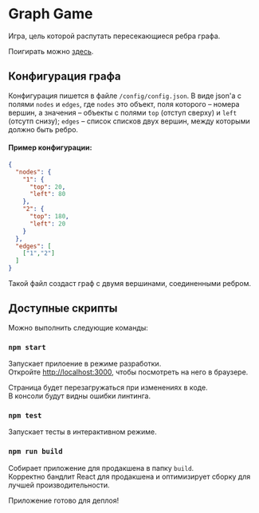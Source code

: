 # Graph Game
Игра, цель которой распутать пересекающиеся ребра графа.

Поигирать можно [здесь](https://hiba9201-graph-game.herokuapp.com/).

## Конфигурация графа

Конфигурация пишется в файле `/config/config.json`. В виде json'а с полями `nodes` и `edges`, где 
`nodes` это объект, поля которого – номера вершин, а значения – объекты с полями `top` (отступ сверху) и 
`left` (отсутп снизу); `edges` – список списков двух вершин, между которыми должно быть ребро.

#### Пример конфигурации:
```json
{
  "nodes": {
    "1": {
      "top": 20,
      "left": 80
    },
    "2": {
      "top": 180,
      "left": 20
    }
  },
  "edges": [
    ["1","2"]
  ]
}
```

Такой файл создаст граф с двумя вершинами, соединенными ребром.

## Доступные скрипты

Можно выполнить следующие команды:

### `npm start`

Запускает прилоение в режиме разработки.<br />
Откройте [http://localhost:3000](http://localhost:3000), чтобы посмотреть на него в браузере.

Страница будет перезагружаться при изменениях в коде.<br />
В консоли будут видны ошибки линтинга.

### `npm test`

Запускает тесты в интерактивном режиме.<br />

### `npm run build`

Собирает приложение для продакшена в папку `build`.<br />
Корректно бандлит React для продакшена и оптимизирует сборку для лучшей производительности.

Приложение готово для деплоя!
